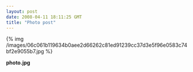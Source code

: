```yaml
---
layout: post
date: 2008-04-11 18:11:25 GMT
title: "Photo post"
---
```

{% img /images/06c061b119634b0aee2d66262c81ed91239cc37d3e5f96e0583c74bf2e9055b7.jpg %}

<b>photo.jpg</b>